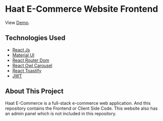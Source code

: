 # Haat E-Commerce Website Frontend

View [Demo](https://haat-ecommerce-app.web.app).

## Technologies Used

* [React Js](https://reactjs.org)
* [Material UI](https://mui.com)
* [React Router Dom](https://reactrouter.com/)
* [React Owl Carousel](https://github.com/laurenchen0631/react-owl-carousel)
* [React Toastify](https://fkhadra.github.io/react-toastify/introduction/)
* [JWT](https://jwt.io/)

## About This Project

Haat E-Commerce is a full-stack e-commerce web application. And this repository contains the Frontend or Client Side Code. This website also has an admin panel which is not included in this repository.

